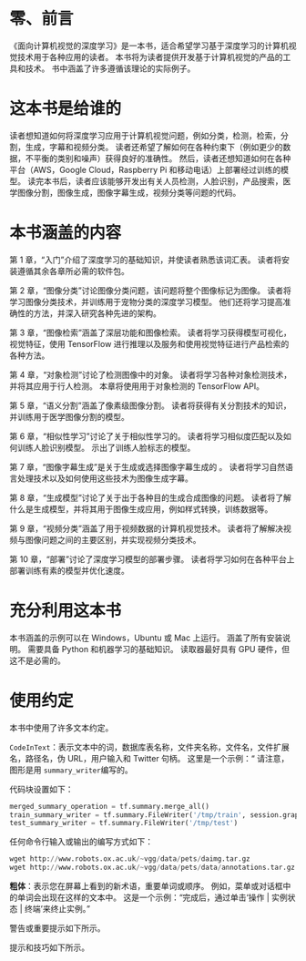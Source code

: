 # 零、前言

《面向计算机视觉的深度学习》是一本书，适合希望学习基于深度学习的计算机视觉技术用于各种应用的读者。 本书将为读者提供开发基于计算机视觉的产品的工具和技术。 书中涵盖了许多遵循该理论的实际例子。

# 这本书是给谁的

读者想知道如何将深度学习应用于计算机视觉问题，例如分类，检测，检索，分割，生成，字幕和视频分类。 读者还希望了解如何在各种约束下（例如更少的数据，不平衡的类别和噪声）获得良好的准确性。 然后，读者还想知道如何在各种平台（AWS，Google Cloud，Raspberry Pi 和移动电话）上部署经过训练的模型。 读完本书后，读者应该能够开发出有关人员检测，人脸识别，产品搜索，医学图像分割，图像生成，图像字幕生成，视频分类等问题的代码。

# 本书涵盖的内容

第 1 章，“入门”介绍了深度学习的基础知识，并使读者熟悉该词汇表。 读者将安装遵循其余各章所必需的软件包。 

第 2 章，“图像分类”讨论图像分类问题，该问题将整个图像标记为图像。 读者将学习图像分类技术，并训练用于宠物分类的深度学习模型。 他们还将学习提高准确性的方法，并深入研究各种先进的架构。

第 3 章，“图像检索”涵盖了深层功能和图像检索。 读者将学习获得模型可视化，视觉特征，使用 TensorFlow 进行推理以及服务和使用视觉特征进行产品检索的各种方法。

第 4 章，“对象检测”讨论了检测图像中的对象。 读者将学习各种对象检测技术，并将其应用于行人检测。 本章将使用用于对象检测的 TensorFlow API。

第 5 章，“语义分割”涵盖了像素级图像分割。 读者将获得有关分割技术的知识，并训练用于医学图像分割的模型。

第 6 章，“相似性学习”讨论了关于相似性学习的。 读者将学习相似度匹配以及如何训练人脸识别模型。 示出了训练人脸标志的模型。

第 7 章，“图像字幕生成”是关于生成或选择图像字幕生成的 。 读者将学习自然语言处理技术以及如何使用这些技术为图像生成字幕。

第 8 章，“生成模型”讨论了关于出于各种目的生成合成图像的问题。 读者将了解什么是生成模型，并将其用于图像生成应用，例如样式转换，训练数据等。

第 9 章，“视频分类”涵盖了用于视频数据的计算机视觉技术。 读者将了解解决视频与图像问题之间的主要区别，并实现视频分类技术。

第 10 章，“部署”讨论了深度学习模型的部署步骤。 读者将学习如何在各种平台上部署训练有素的模型并优化速度。

# 充分利用这本书

本书涵盖的示例可以在 Windows，Ubuntu 或 Mac 上运行。 涵盖了所有安装说明。 需要具备 Python 和机器学习的基础知识。 读取器最好具有 GPU 硬件，但这不是必需的。

# 使用约定

本书中使用了许多文本约定。

`CodeInText`：表示文本中的词，数据库表名称，文件夹名称，文件名，文件扩展名，路径名，伪 URL，用户输入和 Twitter 句柄。 这里是一个示例：“ 请注意，图形是用 `summary_writer`编写的。

代码块设置如下：

```py
merged_summary_operation = tf.summary.merge_all()
train_summary_writer = tf.summary.FileWriter('/tmp/train', session.graph)
test_summary_writer = tf.summary.FileWriter('/tmp/test')
```

任何命令行输入或输出的编写方式如下：

```py
wget http://www.robots.ox.ac.uk/~vgg/data/pets/daimg.tar.gz
wget http://www.robots.ox.ac.uk/~vgg/data/pets/data/annotations.tar.gz
```

**粗体**：表示您在屏幕上看到的新术语，重要单词或顺序。 例如，菜单或对话框中的单词会出现在这样的文本中。 这是一个示例：“完成后，通过单击‘操作 | 实例状态 | 终端’来终止实例。”

警告或重要提示如下所示。

提示和技巧如下所示。

